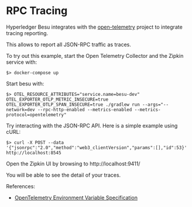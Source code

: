 # RPC Tracing

Hyperledger Besu integrates with the [open-telemetry](https://open-telemetry.io)
project to integrate tracing reporting.

This allows to report all JSON-RPC traffic as traces.

To try out this example, start the Open Telemetry Collector and the Zipkin
service with:

`$> docker-compose up`

Start besu with:

`$> OTEL_RESOURCE_ATTRIBUTES="service.name=besu-dev"
OTEL_EXPORTER_OTLP_METRIC_INSECURE=true OTEL_EXPORTER_OTLP_SPAN_INSECURE=true
./gradlew run --args="--network=dev --rpc-http-enabled --metrics-enabled
--metrics-protocol=opentelemetry"`

Try interacting with the JSON-RPC API. Here is a simple example using cURL:

`$> curl -X POST --data
'{"jsonrpc":"2.0","method":"web3_clientVersion","params":[],"id":53}'
http://localhost:8545`

Open the Zipkin UI by browsing to http://localhost:9411/

You will be able to see the detail of your traces.

References:
* [OpenTelemetry Environment Variable
Specification](https://github.com/open-telemetry/opentelemetry-specification/blob/master/specification/sdk-environment-variables.md)
